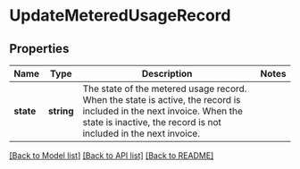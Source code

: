 # UpdateMeteredUsageRecord

## Properties
Name | Type | Description | Notes
------------ | ------------- | ------------- | -------------
**state** | **string** | The state of the metered usage record. When the state is active, the record is included in the next invoice. When the state is inactive, the record is not included in the next invoice. | 

[[Back to Model list]](../../README.md#documentation-for-models) [[Back to API list]](../../README.md#documentation-for-api-endpoints) [[Back to README]](../../README.md)

